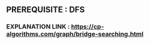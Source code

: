 ## PREREQUISITE : DFS 
### EXPLANATION LINK : https://cp-algorithms.com/graph/bridge-searching.html
